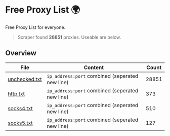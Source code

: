
# Free Proxy List 🌍

Free Proxy List for everyone.
> Scraper found **28851** proxies. Useable are below.

## Overview

|File|Content|Count|
|----|-------|-----|
|[unchecked.txt](https://raw.githubusercontent.com/yemixzy/proxy-list/main/proxies/unchecked.txt)|`ip_address:port` combined (seperated new line)|28851|
|[http.txt](https://raw.githubusercontent.com/yemixzy/proxy-list/main/proxies/http.txt)|`ip_address:port` combined (seperated new line)|373|
|[socks4.txt](https://raw.githubusercontent.com/yemixzy/proxy-list/main/proxies/socks4.txt)|`ip_address:port` combined (seperated new line)|510|
|[socks5.txt](https://raw.githubusercontent.com/yemixzy/proxy-list/main/proxies/socks5.txt)|`ip_address:port` combined (seperated new line)|127|

